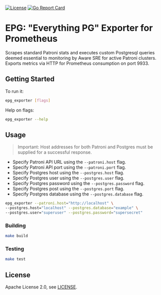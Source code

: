 [![License](https://img.shields.io/badge/License-Apache%202.0-blue.svg)][license]
[![Go Report Card](https://goreportcard.com/badge/github.com/TheNakedZealot/epg_exporter)][goreportcard]

[license]: https://opensource.org/licenses/Apache-2.0
[goreportcard]: https://goreportcard.com/report/github.com/TheNakedZealot/epg_exporter

# EPG: "Everything PG" Exporter for Prometheus
Scrapes standard Patroni stats and executes custom Postgresql queries deemed essential to monitoring by Aware SRE for active Patroni clusters. Exports metrics via HTTP for Prometheus consumption on port 9933.

## Getting Started

To run it:

```bash
epg_exporter [flags]
```

Help on flags:

```bash
epg_exporter --help
```

## Usage

> Important: Host addresses for both Patroni and Postgres must be supplied for a successful response.

- Specify Patroni API URL using the `--patroni.host` flag.
- Specify Patroni API port using the `--patroni.port` flag.
- Specify Postgres host using the `--postgres.host` flag.
- Specify Postgres user using the `--postgres.user` flag.
- Specify Postgres password using the `--postgres.password` flag.
- Specify Postgres post using the `--postgres.port` flag.
- Specify Postgres database using the `--postgres.database` flag.

```bash
epg_exporter --patroni.host="http://localhost" \
--postgres.host="localhost" --postgres.database="example" \
--postgres.user="superuser" --postgres.password="supersecret" 
```

### Building

```bash
make build
```

### Testing

```bash
make test
```

## License

Apache License 2.0, see [LICENSE](https://github.com/gopaytech/patroni_exporter/blob/master/LICENSE).
